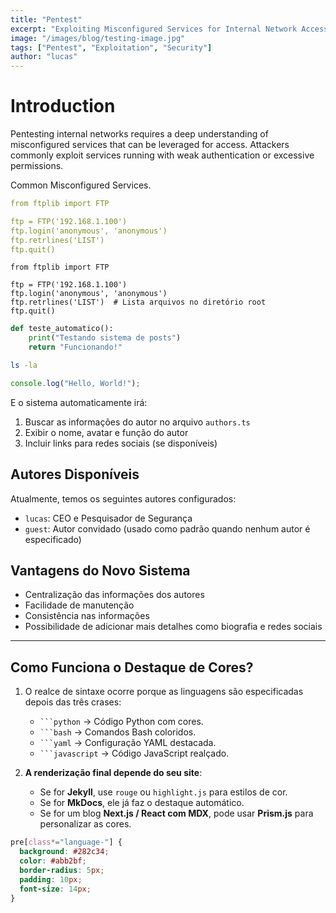 ```yaml
---
title: "Pentest"
excerpt: "Exploiting Misconfigured Services for Internal Network Access"
image: "/images/blog/testing-image.jpg"
tags: ["Pentest", "Exploitation", "Security"]
author: "lucas"
---
```


# Introduction

Pentesting internal networks requires a deep understanding of misconfigured services that can be leveraged for access. Attackers commonly exploit services running with weak authentication or excessive permissions.

Common Misconfigured Services.

```yaml
from ftplib import FTP

ftp = FTP('192.168.1.100')
ftp.login('anonymous', 'anonymous')
ftp.retrlines('LIST')
ftp.quit()
```

```
from ftplib import FTP

ftp = FTP('192.168.1.100')
ftp.login('anonymous', 'anonymous')
ftp.retrlines('LIST')  # Lista arquivos no diretório root
ftp.quit()

```

```python
def teste_automatico():
    print("Testando sistema de posts")
    return "Funcionando!"
```

```bash
ls -la
```

```javascript
console.log("Hello, World!");
```

E o sistema automaticamente irá:

1. Buscar as informações do autor no arquivo `authors.ts`
2. Exibir o nome, avatar e função do autor
3. Incluir links para redes sociais (se disponíveis)

## Autores Disponíveis

Atualmente, temos os seguintes autores configurados:

- `lucas`: CEO e Pesquisador de Segurança
- `guest`: Autor convidado (usado como padrão quando nenhum autor é especificado)

## Vantagens do Novo Sistema

- Centralização das informações dos autores
- Facilidade de manutenção
- Consistência nas informações
- Possibilidade de adicionar mais detalhes como biografia e redes sociais

---

## **Como Funciona o Destaque de Cores?**

1. O realce de sintaxe ocorre porque as linguagens são especificadas depois das três crases:

   - ` ```python ` → Código Python com cores.
   - ` ```bash ` → Comandos Bash coloridos.
   - ` ```yaml ` → Configuração YAML destacada.
   - ` ```javascript ` → Código JavaScript realçado.

2. **A renderização final depende do seu site**:
   - Se for **Jekyll**, use `rouge` ou `highlight.js` para estilos de cor.
   - Se for **MkDocs**, ele já faz o destaque automático.
   - Se for um blog **Next.js / React com MDX**, pode usar **Prism.js** para personalizar as cores.

```css
pre[class*="language-"] {
  background: #282c34;
  color: #abb2bf;
  border-radius: 5px;
  padding: 10px;
  font-size: 14px;
}
```
